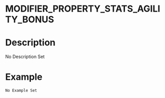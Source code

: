 # MODIFIER_PROPERTY_STATS_AGILITY_BONUS
# Description
No Description Set
# Example
```No Example Set```